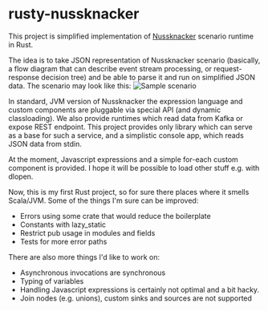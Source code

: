 # rusty-nussknacker

This project is simplified implementation of [Nussknacker](https://github.com/TouK/nussknacker) scenario runtime in Rust.

The idea is to take JSON representation of Nussknacker scenario (basically, a flow diagram that can describe event stream processing, 
or request-response decision tree) and be able to parse it and run on simplified JSON data. The scenario may look like this:
![Sample scenario](https://nussknacker.io/documentation/assets/images/nu_scenario-9438bb1c2a859a1475d09244c975e462.png)

In standard, JVM version of Nussknacker the expression language and custom components are pluggable via special API (and dynamic classloading).
We also provide runtimes which read data from Kafka or expose REST endpoint. This project provides only library which 
can serve as a base for such a service, and a simplistic console app, which reads JSON data from stdin.

At the moment, Javascript expressions and a simple for-each custom component is provided. I hope it will be possible to load other stuff
e.g. with dlopen.

Now, this is my first Rust project, so for sure there places where it smells Scala/JVM. Some of the things I'm sure can be improved:
- Errors using some crate that would reduce the boilerplate
- Constants with lazy_static
- Restrict pub usage in modules and fields
- Tests for more error paths

There are also more things I'd like to work on:
- Asynchronous invocations are synchronous
- Typing of variables
- Handling Javascript expressions is certainly not optimal and a bit hacky.
- Join nodes (e.g. unions), custom sinks and sources are not supported
